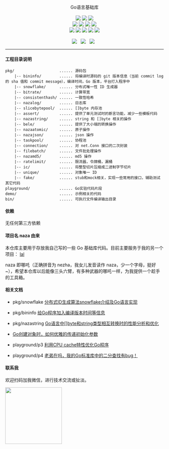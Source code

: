 <p align="center">
<br>
Go语言基础库
<br><br>
<a title="TravisCI" target="_blank" href="https://www.travis-ci.org/q191201771/naza"><img src="https://www.travis-ci.org/q191201771/naza.svg?branch=master"></a>
<a title="codecov" target="_blank" href="https://codecov.io/gh/q191201771/naza"><img src="https://codecov.io/gh/q191201771/naza/branch/master/graph/badge.svg?style=flat-square"></a>
<a title="goreportcard" target="_blank" href="https://goreportcard.com/report/github.com/q191201771/naza"><img src="https://goreportcard.com/badge/github.com/q191201771/naza?style=flat-square"></a>
<br>
<a title="codeline" target="_blank" href="https://github.com/q191201771/naza"><img src="https://sloc.xyz/github/q191201771/naza/?category=code"></a>
<a title="license" target="_blank" href="https://github.com/q191201771/naza/blob/master/LICENSE"><img src="https://img.shields.io/badge/license-MIT-brightgreen.svg?style=flat-square"></a>
<a title="lastcommit" target="_blank" href="https://github.com/q191201771/naza/commits/master"><img src="https://img.shields.io/github/commit-activity/m/q191201771/naza.svg?style=flat-square"></a>
<a title="commitactivity" target="_blank" href="https://github.com/q191201771/naza/graphs/commit-activity"><img src="https://img.shields.io/github/last-commit/q191201771/naza.svg?style=flat-square"></a>
<br>
<a title="pr" target="_blank" href="https://github.com/q191201771/naza/pulls"><img src="https://img.shields.io/github/issues-pr-closed/q191201771/naza.svg?style=flat-square&color=FF9966"></a>
<a title="hits" target="_blank" href="https://github.com/q191201771/naza"><img src="https://hits.b3log.org/q191201771/naza.svg?style=flat-square"></a>
<a title="language" target="_blank" href="https://github.com/q191201771/naza"><img src="https://img.shields.io/github/languages/count/q191201771/naza.svg?style=flat-square"></a>
<a title="toplanguage" target="_blank" href="https://github.com/q191201771/naza"><img src="https://img.shields.io/github/languages/top/q191201771/naza.svg?style=flat-square"></a>
<a title="godoc" target="_blank" href="https://godoc.org/github.com/q191201771/naza"><img src="http://img.shields.io/badge/godoc-reference-5272B4.svg?style=flat-square"></a>
<br><br>
<a title="watcher" target="_blank" href="https://github.com/q191201771/naza/watchers"><img src="https://img.shields.io/github/watchers/q191201771/naza.svg?label=Watchers&style=social"></a>&nbsp;&nbsp;
<a title="star" target="_blank" href="https://github.com/q191201771/naza/stargazers"><img src="https://img.shields.io/github/stars/q191201771/naza.svg?label=Stars&style=social"></a>&nbsp;&nbsp;
<a title="fork" target="_blank" href="https://github.com/q191201771/naza/network/members"><img src="https://img.shields.io/github/forks/q191201771/naza.svg?label=Forks&style=social"></a>&nbsp;&nbsp;
</p>

---

#### 工程目录说明

```
pkg/                    ...... 源码包
    |-- bininfo/        ...... 将编译时源码的 git 版本信息（当前 commit log 的 sha 值和 commit message），编译时间，Go 版本，平台打入程序中
    |-- snowflake/      ...... 分布式唯一性 ID 生成器
    |-- bitrate/        ...... 计算带宽
    |-- consistenthash/ ...... 一致性哈希
    |-- nazalog/        ...... 日志库
    |-- slicebytepool/  ...... []byte 内存池
    |-- assert/         ...... 提供了单元测试时的断言功能，减少一些模板代码
    |-- nazastring/     ...... string 和 []byte 相关的操作
    |-- bele/           ...... 提供了大小端的转换操作
    |-- nazaatomic/     ...... 原子操作
    |-- nazajson/       ...... json 操作
    |-- taskpool/       ...... 协程池
    |-- connection/     ...... 对 net.Conn 接口的二次封装
    |-- filebatch/      ...... 文件批处理操作
    |-- nazamd5/        ...... md5 操作
    |-- ratelimit/      ...... 限流器，令牌桶，漏桶
    |-- ic/             ...... 将整型切片压缩成二进制字节切片
    |-- unique/         ...... 对象唯一 ID
    |-- fake/           ...... stub和mock相关，实现一些常用的接口，辅助测试其它代码
playground/             ...... Go实验代码片段
demo/                   ...... 示例相关的代码
bin/                    ...... 可执行文件编译输出目录
```

#### 依赖

无任何第三方依赖

#### 项目名 naza 由来

本仓库主要用于存放我自己写的一些 Go 基础库代码。目前主要服务于我的另一个项目： [lal](https:////github.com/q191201771/lal)

naza 即哪吒（正确拼音为 nezha，我女儿发音读作 naza，少一个字母，挺好~），希望本仓库以后能像三头六臂，有多种武器的哪吒一样，为我提供一个趁手的工具箱。

#### 相关文档

* pkg/snowflake [分布式ID生成算法snowflake介绍及Go语言实现](https://pengrl.com/p/20041/)
* pkg/bininfo [给Go程序加入编译版本时间等信息](https://pengrl.com/p/37397/)
* pkg/nazastring [Go语言中[]byte和string类型相互转换时的性能分析和优化](https://www.pengrl.com/p/31544/)

* [Go创建对象时，如何优雅的传递初始化参数](https://pengrl.com/p/60015/)
* playground/p3 [利用CPU cache特性优化Go程序](https://pengrl.com/p/9125/)
* playground/p4 [老弟在吗，我的Go标准库中的二分查找有bug！](https://pengrl.com/p/20011/)

#### 联系我

欢迎扫码加我微信，进行技术交流或扯淡。

<img src="https://pengrl.com/images/yoko_vx.jpeg" width="180" height="180" />
